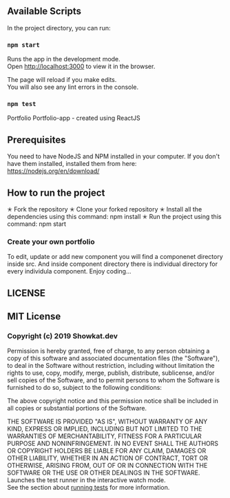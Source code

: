 

## Available Scripts

In the project directory, you can run:

### `npm start`

Runs the app in the development mode.<br>
Open [http://localhost:3000](http://localhost:3000) to view it in the browser.

The page will reload if you make edits.<br>
You will also see any lint errors in the console.

### `npm test`
Portfolio
Portfolio-app - created using ReactJS

## Prerequisites
You need to have NodeJS and NPM installed in your computer. If you don't have them installed, installed them from here: https://nodejs.org/en/download/

## How to run the project
✭ Fork the repository
✭ Clone your forked repository
✭ Install all the dependencies using this command: npm install
✭ Run the project using this command: npm start

### Create your own portfolio
To edit, update or add new component you will find a componenet directory inside src. And inside component directory there is individual directory for every individula component.
Enjoy coding... 

## LICENSE
## MIT License

### Copyright (c) 2019 Showkat.dev

Permission is hereby granted, free of charge, to any person obtaining a copy
of this software and associated documentation files (the "Software"), to deal
in the Software without restriction, including without limitation the rights
to use, copy, modify, merge, publish, distribute, sublicense, and/or sell
copies of the Software, and to permit persons to whom the Software is
furnished to do so, subject to the following conditions:

The above copyright notice and this permission notice shall be included in all
copies or substantial portions of the Software.

THE SOFTWARE IS PROVIDED "AS IS", WITHOUT WARRANTY OF ANY KIND, EXPRESS OR
IMPLIED, INCLUDING BUT NOT LIMITED TO THE WARRANTIES OF MERCHANTABILITY,
FITNESS FOR A PARTICULAR PURPOSE AND NONINFRINGEMENT. IN NO EVENT SHALL THE
AUTHORS OR COPYRIGHT HOLDERS BE LIABLE FOR ANY CLAIM, DAMAGES OR OTHER
LIABILITY, WHETHER IN AN ACTION OF CONTRACT, TORT OR OTHERWISE, ARISING FROM,
OUT OF OR IN CONNECTION WITH THE SOFTWARE OR THE USE OR OTHER DEALINGS IN THE
SOFTWARE.
Launches the test runner in the interactive watch mode.<br>
See the section about [running tests](https://facebook.github.io/create-react-app/docs/running-tests) for more information.

